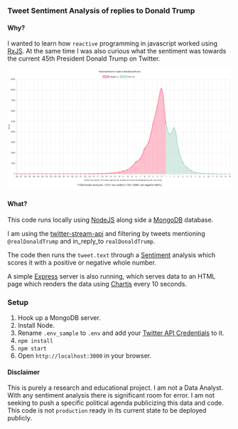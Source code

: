### Tweet Sentiment Analysis of replies to Donald Trump

#### Why?
I wanted to learn how `reactive` programming in javascript worked using [RxJS](https://github.com/reactivex/rxjs). At the same time I was also curious what the sentiment was towards the current 45th President Donald Trump on Twitter.

![Example Chart](assets/example.png)

#### What?
This code runs locally using [NodeJS](https://nodejs.org/) along side a [MongoDB](https://www.mongodb.com/) database.

I am using the [twitter-stream-api](https://dev.twitter.com/streaming/overview) and filtering by tweets mentioning `@realDonaldTrump` and in_reply_to `realDonaldTrump`.

The code then runs the `tweet.text` through a [Sentiment](https://github.com/thisandagain/sentiment) analysis which scores it with a positive or negative whole number.

A simple [Express](https://expressjs.com) server is also running, which serves data to an HTML page which renders the data using [Chartjs](http://www.chartjs.org/) every 10 seconds.

### Setup
1. Hook up a MongoDB server.
2. Install Node.
3. Rename `.env_sample` to `.env` and add your [Twitter API Credentials](https://apps.twitter.com/) to it.
3. `npm install`
4. `npm start`
5. Open `http://localhost:3000` in your browser.

#### Disclaimer
This is purely a research and educational project. I am not a Data Analyst. With any sentiment analysis there is significant room for error. I am not seeking to push a specific political agenda publicizing this data and code. This code is not `production` ready in its current state to be deployed publicly.
